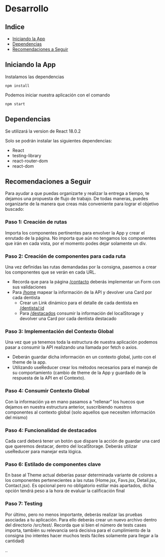 # Desarrollo

## Indice
* [Iniciando la App](#iniciando-la-app)
* [Dependencias](#dependencias)
* [Recomendaciones a Seguir](#recomendaciones-a-seguir)

## Iniciando la App

Instalamos las dependencias

`npm install`

Podemos iniciar nuestra aplicación con el comando

`npm start`

## Dependencias

Se utilizará la version de React 18.0.2 

Solo se podrán instalar las siguientes dependencias:
* React
* testing-library
* react-router-dom
* react-dom


## Recomendaciones a Seguir

Para ayudar a que puedas organizarte y realizar la entrega a tiempo, te dejamos una propuesta de flujo de trabajo. De todas maneras, puedes organizarte de la manera que creas más conveniente para lograr el objetivo buscado:


### Paso 1: Creación de rutas 

Importa los componentes pertinentes para envolver la App y crear el enrutado de la página. No importa que aún no tengamos los componentes que irán en cada vista, por el momento podes dejar solamente un div.


### Paso 2: Creación de componentes para cada ruta

Una vez definidas las rutas demandadas por la consigna, pasemos a crear los componentes que se verán en cada URL. 
* Recorda que para la página [/contacto](/docs/funcionalidades.md#pagina-2-contacto) deberás implementar un Form con sus validaciones
* Para [/home](/docs/funcionalidades.md#pagina-1-inicio-home) mapear la información de la API y devolver una Card por cada dentista
  * Crear un Link dinámico para el detalle de cada dentista en [/dentista/:id](/docs/funcionalidades.md#pagina-3-detalle-dentista)
  * Para [/destacados](/docs/funcionalidades.md#pagina-4-destacados) consumir la información del localStorage y devolver una Card por cada dentista destacado

### Paso 3: Implementación del Contexto Global
Una vez que ya tenemos toda la estructura de nuestra aplicación podemos pasar a consumir la API realizando una llamada por fetch o axios. 
* Deberán guardar dicha información en un contexto global, junto con el theme de la app.  
* Utilizando useReducer crear los métodos necesarios para el manejo de su comportamiento (cambio de theme de la App y guardado de la respuesta de la API en el Contexto).

### Paso 4: Consumir  Contexto Global
Con la información ya en mano pasamos a “rellenar” los huecos que dejamos en nuestra estructura anterior, suscribiendo nuestros componentes al contexto global (solo aquellos que necesiten información del mismo)

### Paso 4: Funcionalidad de destacados
Cada card deberá tener un botón que dispare la acción de guardar una card que queremos destacar, dentro del localStorage. Deberás utilizar useReducer para manejar esta lógica.

### Paso 6: Estilado de componentes clave 
En base al Theme actual deberías pasar determinada variante de colores a los componentes pertenecientes a las rutas (Home.jsx, Favs.jsx, Detail.jsx, Contact.jsx). Es opcional pero no obligatorio estilar más apartados, dicha opción tendrá peso a la hora de evaluar la calificación final

### Paso 7: Testing
Por último, pero no menos importante, deberás realizar las pruebas asociadas a tu aplicación. Para ello deberás crear un nuevo archivo dentro del directorio /src/test/. Recorda que si bien el número de tests cases importa, también su relevancia será decisiva para el cumplimiento de la consigna (no intentes hacer muchos tests fáciles solamente para llegar a la cantidad)




..

